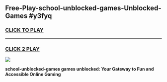 
## Free-Play-school-unblocked-games-Unblocked-Games #y3fyq
<h3>
<a href="https://news.freeplayer.one?title=school-unblocked-games&ref=8M">CLICK TO PLAY</a></h3>
<hr>

<h3>
<a href="https://news.freeplayer.one?title=school-unblocked-games&ref=8M">CLICK 2 PLAY</a>
  
</h3>

<a href="https://news.freeplayer.one?title=school-unblocked-games&ref=8M"><img src="https://clearcache.store/games.png"></a>


**school-unblocked-games games unblocked: Your Gateway to Fun and Accessible Online Gaming**
